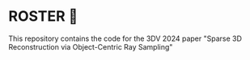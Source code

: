 # ROSTER 🐓
This repository contains the code for the 3DV 2024 paper "Sparse 3D Reconstruction via Object-Centric Ray Sampling"
